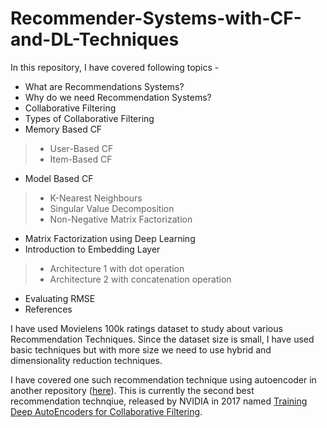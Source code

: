 # Recommender-Systems-with-CF-and-DL-Techniques

In this repository, I have covered following topics - <br>
* What are Recommendations Systems?
* Why do we need Recommendation Systems?
* Collaborative Filtering
* Types of Collaborative Filtering
* Memory Based CF
> * User-Based CF
> * Item-Based CF
* Model Based CF
> * K-Nearest Neighbours
> * Singular Value Decomposition
> * Non-Negative Matrix Factorization

* Matrix Factorization using Deep Learning
* Introduction to Embedding Layer
> * Architecture 1 with dot operation
> * Architecture 2 with concatenation operation
* Evaluating RMSE
* References

I have used Movielens 100k ratings dataset to study about various Recommendation Techniques. Since the dataset size is small, I have used basic techniques but with more size we need to use hybrid and dimensionality reduction techniques. 

I have covered one such recommendation technique using autoencoder in another repository ([here](https://github.com/Chinmayrane16/DeepRecommender)). This is currently the second best recommendation technqiue, released by NVIDIA in 2017 named [Training Deep AutoEncoders for Collaborative Filtering](https://github.com/Chinmayrane16/DeepRecommender).
